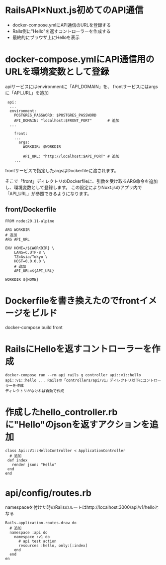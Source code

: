 # RailsAPI×Nuxt.js初めてのAPI通信
- docker-compose.ymlにAPI通信のURLを登録する
- Rails側に"Hello"を返すコントローラーを作成する
- 最終的にブラウザ上にHelloを表示

# docker-compose.ymlにAPI通信用のURLを環境変数として登録
apiサービスにはenvironmentに「API_DOMAIN」を、
frontサービスにはargsに「API_URL」を追加
```
 api:
  ...
  environment:
    POSTGRES_PASSWORD: $POSTGRES_PASSWORD
    API_DOMAIN: "localhost:$FRONT_PORT"       # 追加
  ...

	front:
    ...
      args:
        WORKDIR: $WORKDIR

        API_URL: "http://localhost:$API_PORT" # 追加    
    ...
```
frontサービスで指定したargsはDockerfileに渡されます。

そこで「front」ディレクトリのDockerfileに、引数を受け取るARG命令を追加し、環境変数として登録します。
この設定によりNuxt.jsのアプリ内で「API_URL」が参照できるようになります。

## front/Dockerfile
```
FROM node:20.11-alpine

ARG WORKDIR
# 追加
ARG API_URL

ENV HOME=/${WORKDIR} \
    LANG=C.UTF-8 \
    TZ=Asia/Tokyo \
    HOST=0.0.0.0 \
    # 追加
    API_URL=${API_URL}

WORKDIR ${HOME}

```

# Dockerfileを書き換えたのでfrontイメージをビルド
docker-compose build front

# RailsにHelloを返すコントローラーを作成

```
docker-compose run --rm api rails g controller api::v1::hello
api::v1::hello ... Railsの「controllers/api/v1」ディレクトリ以下にコントローラーを作成
ディレクトリがなければ自動で作成
```

# 作成したhello_controller.rbに"Hello"のjsonを返すアクションを追加
```
class Api::V1::HelloController < ApplicationController
  # 追加
 def index
   render json: "Hello"
 end
end
```

# api/config/routes.rb
namespaceを付けた時のRailsのルートはhttp://localhost:3000/api/v1/helloとなる
```
Rails.application.routes.draw do
  # 追加
  namespace :api do
    namespace :v1 do
      # api test action
      resources :hello, only:[:index]
    end
  end
en
```

